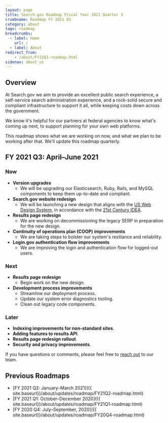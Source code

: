 ```yaml
---
layout: page
title: Search.gov Roadmap Fiscal Year 2021 Quarter 3
crumbname: Roadmap FY 2021 Q3
category: about
tags: roadmap
breadcrumbs:
  - label: Home
    url: /
  - label: About
redirect_from:
    - /about/FY21Q3-roadmap.html
sidenav: about_us
---
```


## Overview

At Search.gov we aim to provide an excellent public search experience, a self-service search administration experience, and a rock-solid secure and compliant infrastructure to support it all, while keeping costs down across the government.

We know it's helpful for our partners at federal agencies to know what's coming up next, to support planning for your own web platforms. 

This roadmap shows what we are working on now, and what we plan to be working after that. We'll update this roadmap quarterly.


## FY 2021 Q3: April&ndash;June 2021

### Now

* **Version upgrades**
  * We will be upgrading our Elasticsearch, Ruby, Rails, and MySQL components to keep them up-to-date and compliant. 
* **Search.gov website redesign**
  * We will be launching a new design that aligns with the [US Web Design System](https://designsystem.digital.gov/), in accordance with the [21st Century IDEA](https://digital.gov/resources/21st-century-integrated-digital-experience-act/). 
* **Results page redesign**
  * We are working on decommissioning the legacy SERP in preparation for the new design.
* **Continuity of operations plan (COOP) improvements** 
  * We are taking steps to bolster our system's resiliance and reliability.
* **Login.gov authentication flow improvements** 
  * We are improving the login and authentication flow for logged-out users.

### Next

* **Results page redesign**
  * Begin work on the new design.
* **Development process improvements**
  * Streamline our deployment process.
  * Update our system error diagnostics tooling.
  * Clean out legacy code components.


### Later

* **Indexing improvements for non-standard sites**.
* **Adding features to results API**.
* **Results page redesign rollout**.
* **Security and privacy improvements**.

If you have questions or comments, please feel free to [reach out](mailto:search@gsa.gov) to our team.

## Previous Roadmaps

* [FY 2021 Q2: January&ndash;March 2021]({{ site.baseurl}}/about/updates/roadmap/FY21Q2-roadmap.html)
* [FY 2021 Q1: October&ndash;December 2020]({{ site.baseurl}}/about/updates/roadmap/FY21Q1-roadmap.html)
* [FY 2020 Q4: July&ndash;September, 2020]({{ site.baseurl}}/about/updates/roadmap/FY20Q4-roadmap.html)